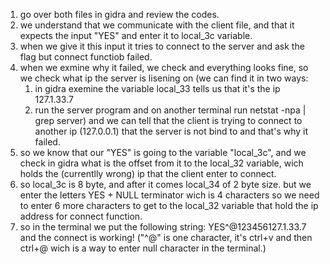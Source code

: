 1. go over both files in gidra and review the codes.
2. we understand that we communicate with the client file, and that it expects the input "YES" and enter it to local_3c variable.
3. when we give it this input it tries to connect to the server and ask the flag but connect functiob failed.
4. when we exmine why it failed, we check and everything looks fine, so we check what ip the server is lisening on 
   (we can find it in two ways:
   1. in gidra exemine the variable local_33 tells us that it's the ip 127.1.33.7
   2. run the server program and on another terminal run netstat -npa | grep server)
      and we can tell that the client is trying to connect to another ip (127.0.0.1) that the server is not bind to and that's why it failed.
5. so we know that our "YES" is going to the variable "local_3c", and we check in gidra what is the offset from it
   to the local_32 variable, wich holds the (currentlly wrong) ip that the client enter to connect.
6. so local_3c is 8 byte, and after it comes local_34 of 2 byte size. but we enter the letters YES + NULL     terminator wich is 4 characters so we need to enter 6 more characters to get to the local_32 variable that hold the ip address for connect function.
7. so in the terminal we put the following string: YES^@123456127.1.33.7 and the connect is working! ("^@" is one character, it's ctrl+v and then ctrl+@ wich is a way to enter null character in the terminal.)

